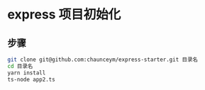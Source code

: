 # express 项目初始化

## 步骤

```bash
git clone git@github.com:chaunceym/express-starter.git 目录名
cd 目录名
yarn install
ts-node app2.ts
```
